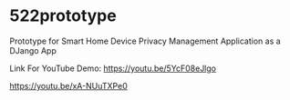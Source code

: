 # 522prototype
Prototype for Smart Home Device Privacy Management Application
as a DJango App

Link For YouTube Demo:
https://youtu.be/5YcF08eJlgo

https://youtu.be/xA-NUuTXPe0

